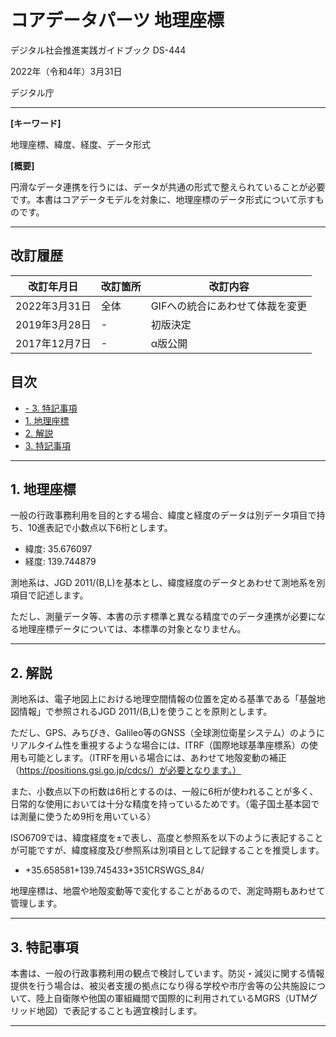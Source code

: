 # コアデータパーツ 地理座標 <!-- omit in toc -->

デジタル社会推進実践ガイドブック DS-444

2022年（令和4年）3月31日

デジタル庁

-----
**[キーワード]**

地理座標、緯度、経度、データ形式

**[概要]**

円滑なデータ連携を行うには、データが共通の形式で整えられていることが必要です。本書はコアデータモデルを対象に、地理座標のデータ形式について示すものです。

-----
## 改訂履歴 <!-- omit in toc -->

| 改訂年月日    | 改訂箇所 | 改訂内容                        |
|---------------|----------|---------------------------------|
| 2022年3月31日 | 全体     | GIFへの統合にあわせて体裁を変更 |
| 2019年3月28日 | -        | 初版決定                        |
| 2017年12月7日 | -        | α版公開                        |


## 目次 <!-- omit in toc -->
- [- 3. 特記事項](#--3-特記事項)
- [1. 地理座標](#1-地理座標)
- [2. 解説](#2-解説)
- [3. 特記事項](#3-特記事項)
-----
## 1. 地理座標

一般の行政事務利用を目的とする場合、緯度と経度のデータは別データ項目で持ち、10進表記で小数点以下6桁とします。

-   緯度: 35.676097
-   経度: 139.744879

測地系は、JGD 2011/(B,L)を基本とし、緯度経度のデータとあわせて測地系を別項目で記述します。

ただし、測量データ等、本書の示す標準と異なる精度でのデータ連携が必要になる地理座標データについては、本標準の対象となりません。

-----
## 2. 解説

測地系は、電子地図上における地理空間情報の位置を定める基準である「基盤地図情報」で参照されるJGD 2011/(B,L)を使うことを原則とします。

ただし、GPS、みちびき、Galileo等のGNSS（全球測位衛星システム）のようにリアルタイム性を重視するような場合には、ITRF（国際地球基準座標系）の使用も可能とします。（ITRFを用いる場合には、あわせて地殻変動の補正（https://positions.gsi.go.jp/cdcs/）が必要となります。）

また、小数点以下の桁数は6桁とするのは、一般に6桁が使われることが多く、日常的な使用においては十分な精度を持っているためです。（電子国土基本図では測量に使うため9桁を用いている）

ISO6709では、緯度経度を±で表し、高度と参照系を以下のように表記することが可能ですが、緯度経度及び参照系は別項目として記録することを推奨します。

-   +35.658581+139.745433+351CRSWGS_84/

地理座標は、地震や地殻変動等で変化することがあるので、測定時期もあわせて管理します。

-----
## 3. 特記事項

本書は、一般の行政事務利用の観点で検討しています。防災・減災に関する情報提供を行う場合は、被災者支援の拠点になり得る学校や市庁舎等の公共施設について、陸上自衛隊や他国の軍組織間で国際的に利用されているMGRS（UTMグリッド地図）で表記することも適宜検討します。

-----